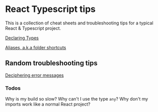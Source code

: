 # React Typescript tips

This is a collection of cheat sheets and troubleshooting tips for a typical React & Typescript project.

[Declaring Types](declaring_types.md)

[Aliases, a.k.a folder shortcuts](folder_shortcuts.md)



## Random troubleshooting tips

[Deciphering error messages](reading_errors.md)

### Todos
Why is my build so slow?
Why can't I use the type `any`?
Why don't my imports work like a normal React project?


